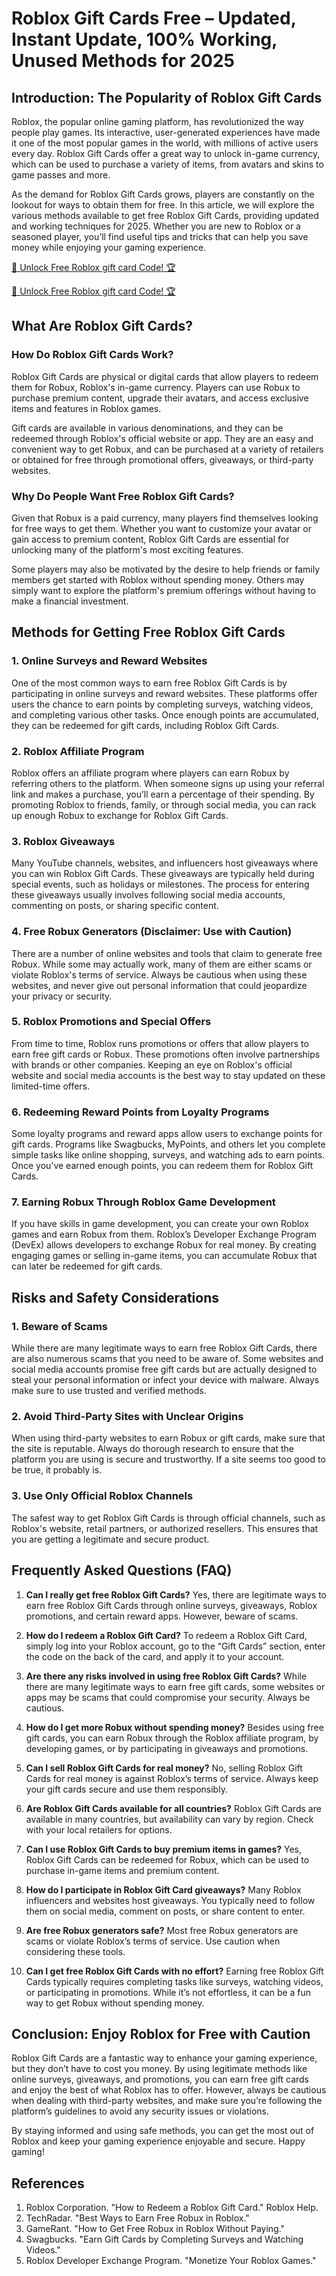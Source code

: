 # Roblox Gift Cards Free – Updated, Instant Update, 100% Working, Unused Methods for 2025

## Introduction: The Popularity of Roblox Gift Cards

Roblox, the popular online gaming platform, has revolutionized the way people play games. Its interactive, user-generated experiences have made it one of the most popular games in the world, with millions of active users every day. Roblox Gift Cards offer a great way to unlock in-game currency, which can be used to purchase a variety of items, from avatars and skins to game passes and more.

As the demand for Roblox Gift Cards grows, players are constantly on the lookout for ways to obtain them for free. In this article, we will explore the various methods available to get free Roblox Gift Cards, providing updated and working techniques for 2025. Whether you are new to Roblox or a seasoned player, you’ll find useful tips and tricks that can help you save money while enjoying your gaming experience.


[🚀 Unlock Free Roblox gift card Code! 🏆 ](https://therewardgate.com/roblox1/)



[🚀 Unlock Free Roblox gift card Code! 🏆 ](https://therewardgate.com/roblox1/)


## What Are Roblox Gift Cards?

### How Do Roblox Gift Cards Work?

Roblox Gift Cards are physical or digital cards that allow players to redeem them for Robux, Roblox's in-game currency. Players can use Robux to purchase premium content, upgrade their avatars, and access exclusive items and features in Roblox games. 

Gift cards are available in various denominations, and they can be redeemed through Roblox's official website or app. They are an easy and convenient way to get Robux, and can be purchased at a variety of retailers or obtained for free through promotional offers, giveaways, or third-party websites.

### Why Do People Want Free Roblox Gift Cards?

Given that Robux is a paid currency, many players find themselves looking for free ways to get them. Whether you want to customize your avatar or gain access to premium content, Roblox Gift Cards are essential for unlocking many of the platform's most exciting features.

Some players may also be motivated by the desire to help friends or family members get started with Roblox without spending money. Others may simply want to explore the platform's premium offerings without having to make a financial investment.

## Methods for Getting Free Roblox Gift Cards

### 1. Online Surveys and Reward Websites

One of the most common ways to earn free Roblox Gift Cards is by participating in online surveys and reward websites. These platforms offer users the chance to earn points by completing surveys, watching videos, and completing various other tasks. Once enough points are accumulated, they can be redeemed for gift cards, including Roblox Gift Cards.

### 2. Roblox Affiliate Program

Roblox offers an affiliate program where players can earn Robux by referring others to the platform. When someone signs up using your referral link and makes a purchase, you’ll earn a percentage of their spending. By promoting Roblox to friends, family, or through social media, you can rack up enough Robux to exchange for Roblox Gift Cards.

### 3. Roblox Giveaways

Many YouTube channels, websites, and influencers host giveaways where you can win Roblox Gift Cards. These giveaways are typically held during special events, such as holidays or milestones. The process for entering these giveaways usually involves following social media accounts, commenting on posts, or sharing specific content.

### 4. Free Robux Generators (Disclaimer: Use with Caution)

There are a number of online websites and tools that claim to generate free Robux. While some may actually work, many of them are either scams or violate Roblox's terms of service. Always be cautious when using these websites, and never give out personal information that could jeopardize your privacy or security.

### 5. Roblox Promotions and Special Offers

From time to time, Roblox runs promotions or offers that allow players to earn free gift cards or Robux. These promotions often involve partnerships with brands or other companies. Keeping an eye on Roblox's official website and social media accounts is the best way to stay updated on these limited-time offers.

### 6. Redeeming Reward Points from Loyalty Programs

Some loyalty programs and reward apps allow users to exchange points for gift cards. Programs like Swagbucks, MyPoints, and others let you complete simple tasks like online shopping, surveys, and watching ads to earn points. Once you’ve earned enough points, you can redeem them for Roblox Gift Cards.

### 7. Earning Robux Through Roblox Game Development

If you have skills in game development, you can create your own Roblox games and earn Robux from them. Roblox’s Developer Exchange Program (DevEx) allows developers to exchange Robux for real money. By creating engaging games or selling in-game items, you can accumulate Robux that can later be redeemed for gift cards.

## Risks and Safety Considerations

### 1. Beware of Scams

While there are many legitimate ways to earn free Roblox Gift Cards, there are also numerous scams that you need to be aware of. Some websites and social media accounts promise free gift cards but are actually designed to steal your personal information or infect your device with malware. Always make sure to use trusted and verified methods.

### 2. Avoid Third-Party Sites with Unclear Origins

When using third-party websites to earn Robux or gift cards, make sure that the site is reputable. Always do thorough research to ensure that the platform you are using is secure and trustworthy. If a site seems too good to be true, it probably is.

### 3. Use Only Official Roblox Channels

The safest way to get Roblox Gift Cards is through official channels, such as Roblox's website, retail partners, or authorized resellers. This ensures that you are getting a legitimate and secure product.

## Frequently Asked Questions (FAQ)

1. **Can I really get free Roblox Gift Cards?**
   Yes, there are legitimate ways to earn free Roblox Gift Cards through online surveys, giveaways, Roblox promotions, and certain reward apps. However, beware of scams.

2. **How do I redeem a Roblox Gift Card?**
   To redeem a Roblox Gift Card, simply log into your Roblox account, go to the “Gift Cards” section, enter the code on the back of the card, and apply it to your account.

3. **Are there any risks involved in using free Roblox Gift Cards?**
   While there are many legitimate ways to earn free gift cards, some websites or apps may be scams that could compromise your security. Always be cautious.

4. **How do I get more Robux without spending money?**
   Besides using free gift cards, you can earn Robux through the Roblox affiliate program, by developing games, or by participating in giveaways and promotions.

5. **Can I sell Roblox Gift Cards for real money?**
   No, selling Roblox Gift Cards for real money is against Roblox’s terms of service. Always keep your gift cards secure and use them responsibly.

6. **Are Roblox Gift Cards available for all countries?**
   Roblox Gift Cards are available in many countries, but availability can vary by region. Check with your local retailers for options.

7. **Can I use Roblox Gift Cards to buy premium items in games?**
   Yes, Roblox Gift Cards can be redeemed for Robux, which can be used to purchase in-game items and premium content.

8. **How do I participate in Roblox Gift Card giveaways?**
   Many Roblox influencers and websites host giveaways. You typically need to follow them on social media, comment on posts, or share content to enter.

9. **Are free Robux generators safe?**
   Most free Robux generators are scams or violate Roblox’s terms of service. Use caution when considering these tools.

10. **Can I get free Roblox Gift Cards with no effort?**
   Earning free Roblox Gift Cards typically requires completing tasks like surveys, watching videos, or participating in promotions. While it’s not effortless, it can be a fun way to get Robux without spending money.

## Conclusion: Enjoy Roblox for Free with Caution

Roblox Gift Cards are a fantastic way to enhance your gaming experience, but they don’t have to cost you money. By using legitimate methods like online surveys, giveaways, and promotions, you can earn free gift cards and enjoy the best of what Roblox has to offer. However, always be cautious when dealing with third-party websites, and make sure you’re following the platform’s guidelines to avoid any security issues or violations.

By staying informed and using safe methods, you can get the most out of Roblox and keep your gaming experience enjoyable and secure. Happy gaming!

## References

1. Roblox Corporation. "How to Redeem a Roblox Gift Card." Roblox Help.
2. TechRadar. "Best Ways to Earn Free Robux in Roblox."
3. GameRant. "How to Get Free Robux in Roblox Without Paying."
4. Swagbucks. "Earn Gift Cards by Completing Surveys and Watching Videos."
5. Roblox Developer Exchange Program. "Monetize Your Roblox Games."

